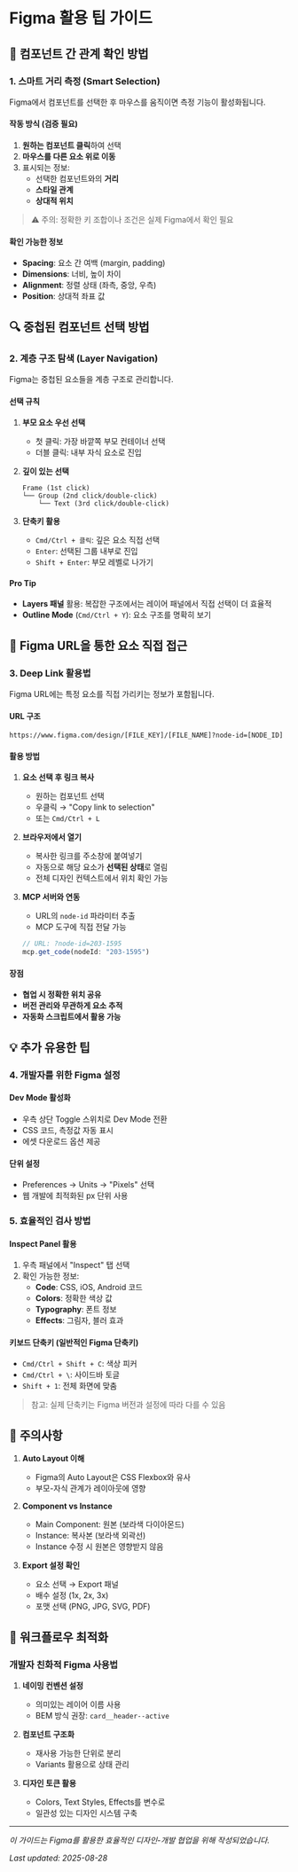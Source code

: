 # Figma 활용 팁 가이드

## 🎯 컴포넌트 간 관계 확인 방법

### 1. 스마트 거리 측정 (Smart Selection)
Figma에서 컴포넌트를 선택한 후 마우스를 움직이면 측정 기능이 활성화됩니다.

#### 작동 방식 (검증 필요)
1. **원하는 컴포넌트 클릭**하여 선택
2. **마우스를 다른 요소 위로 이동**
3. 표시되는 정보:
   - 선택한 컴포넌트와의 **거리**
   - **스타일 관계**
   - **상대적 위치**

> ⚠️ 주의: 정확한 키 조합이나 조건은 실제 Figma에서 확인 필요

#### 확인 가능한 정보
- **Spacing**: 요소 간 여백 (margin, padding)
- **Dimensions**: 너비, 높이 차이
- **Alignment**: 정렬 상태 (좌측, 중앙, 우측)
- **Position**: 상대적 좌표 값


## 🔍 중첩된 컴포넌트 선택 방법

### 2. 계층 구조 탐색 (Layer Navigation)
Figma는 중첩된 요소들을 계층 구조로 관리합니다.

#### 선택 규칙
1. **부모 요소 우선 선택**
   - 첫 클릭: 가장 바깥쪽 부모 컨테이너 선택
   - 더블 클릭: 내부 자식 요소로 진입

2. **깊이 있는 선택**
   ```
   Frame (1st click)
   └── Group (2nd click/double-click)
       └── Text (3rd click/double-click)
   ```

3. **단축키 활용**
   - `Cmd/Ctrl + 클릭`: 깊은 요소 직접 선택
   - `Enter`: 선택된 그룹 내부로 진입
   - `Shift + Enter`: 부모 레벨로 나가기

#### Pro Tip
- **Layers 패널** 활용: 복잡한 구조에서는 레이어 패널에서 직접 선택이 더 효율적
- **Outline Mode** (`Cmd/Ctrl + Y`): 요소 구조를 명확히 보기

## 🔗 Figma URL을 통한 요소 직접 접근

### 3. Deep Link 활용법
Figma URL에는 특정 요소를 직접 가리키는 정보가 포함됩니다.

#### URL 구조
```
https://www.figma.com/design/[FILE_KEY]/[FILE_NAME]?node-id=[NODE_ID]
```

#### 활용 방법
1. **요소 선택 후 링크 복사**
   - 원하는 컴포넌트 선택
   - 우클릭 → "Copy link to selection"
   - 또는 `Cmd/Ctrl + L`

2. **브라우저에서 열기**
   - 복사한 링크를 주소창에 붙여넣기
   - 자동으로 해당 요소가 **선택된 상태**로 열림
   - 전체 디자인 컨텍스트에서 위치 확인 가능

3. **MCP 서버와 연동**
   - URL의 `node-id` 파라미터 추출
   - MCP 도구에 직접 전달 가능
   ```javascript
   // URL: ?node-id=203-1595
   mcp.get_code(nodeId: "203-1595")
   ```

#### 장점
- **협업 시 정확한 위치 공유**
- **버전 관리와 무관하게 요소 추적**
- **자동화 스크립트에서 활용 가능**

## 💡 추가 유용한 팁

### 4. 개발자를 위한 Figma 설정

#### Dev Mode 활성화
- 우측 상단 Toggle 스위치로 Dev Mode 전환
- CSS 코드, 측정값 자동 표시
- 에셋 다운로드 옵션 제공

#### 단위 설정
- Preferences → Units → "Pixels" 선택
- 웹 개발에 최적화된 px 단위 사용

### 5. 효율적인 검사 방법

#### Inspect Panel 활용
1. 우측 패널에서 "Inspect" 탭 선택
2. 확인 가능한 정보:
   - **Code**: CSS, iOS, Android 코드
   - **Colors**: 정확한 색상 값
   - **Typography**: 폰트 정보
   - **Effects**: 그림자, 블러 효과

#### 키보드 단축키 (일반적인 Figma 단축키)
- `Cmd/Ctrl + Shift + C`: 색상 피커
- `Cmd/Ctrl + \`: 사이드바 토글  
- `Shift + 1`: 전체 화면에 맞춤
> 참고: 실제 단축키는 Figma 버전과 설정에 따라 다를 수 있음

## 📌 주의사항

1. **Auto Layout 이해**
   - Figma의 Auto Layout은 CSS Flexbox와 유사
   - 부모-자식 관계가 레이아웃에 영향

2. **Component vs Instance**
   - Main Component: 원본 (보라색 다이아몬드)
   - Instance: 복사본 (보라색 외곽선)
   - Instance 수정 시 원본은 영향받지 않음

3. **Export 설정 확인**
   - 요소 선택 → Export 패널
   - 배수 설정 (1x, 2x, 3x)
   - 포맷 선택 (PNG, JPG, SVG, PDF)

## 🚀 워크플로우 최적화

### 개발자 친화적 Figma 사용법
1. **네이밍 컨벤션 설정**
   - 의미있는 레이어 이름 사용
   - BEM 방식 권장: `card__header--active`

2. **컴포넌트 구조화**
   - 재사용 가능한 단위로 분리
   - Variants 활용으로 상태 관리

3. **디자인 토큰 활용**
   - Colors, Text Styles, Effects를 변수로
   - 일관성 있는 디자인 시스템 구축

---

*이 가이드는 Figma를 활용한 효율적인 디자인-개발 협업을 위해 작성되었습니다.*

*Last updated: 2025-08-28*